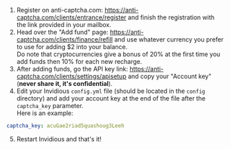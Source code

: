 1. Register on anti-captcha.com: https://anti-captcha.com/clients/entrance/register and finish the registration with the link provided in your mailbox.
2. Head over the "Add fund" page: https://anti-captcha.com/clients/finance/refill and use whatever currency you prefer to use for adding $2 into your balance.   
Do note that cryptocurrencies give a bonus of 20% at the first time you add funds then 10% for each new recharge.
3. After adding funds, go the API key link: https://anti-captcha.com/clients/settings/apisetup and copy your "Account key" (**never share it, it's confidential**).
4. Edit your Invidious `config.yml` file (should be located in the `config` directory) and add your account key at the end of the file after the `captcha_key` parameter.   
Here is an example:   
```yml
captcha_key: acuGae2riad5quashoug3Leeh
```
5. Restart Invidious and that's it!